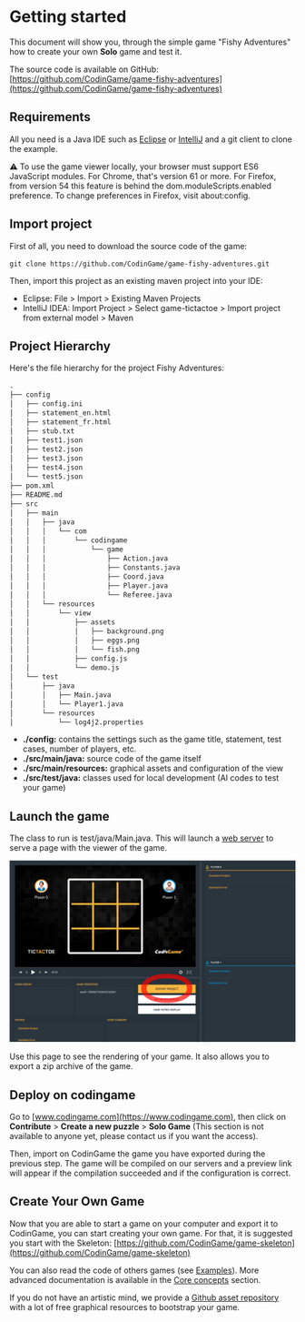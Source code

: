 # Getting started

This document will show you, through the simple game "Fishy Adventures" how to create your own **Solo** game and test it.

The source code is available on GitHub: [https://github.com/CodinGame/game-fishy-adventures](https://github.com/CodinGame/game-fishy-adventures)

## Requirements

All you need is a Java IDE such as [Eclipse](https://www.eclipse.org/) or [IntelliJ](https://www.jetbrains.com/idea/) and a git client to clone the example.

⚠ To use the game viewer locally, your browser must support ES6 JavaScript modules. For Chrome, that's version 61 or more. For Firefox, from version 54 this feature is behind the dom.moduleScripts.enabled preference. To change preferences in Firefox, visit about:config.

## Import project

First of all, you need to download the source code of the game:
```
git clone https://github.com/CodinGame/game-fishy-adventures.git
```

Then, import this project as an existing maven project into your IDE:
- Eclipse: File > Import > Existing Maven Projects
- IntelliJ IDEA: Import Project > Select game-tictactoe > Import project from external model > Maven

## Project Hierarchy

Here's the file hierarchy for the project Fishy Adventures:
```
.
├── config
│   ├── config.ini
│   ├── statement_en.html
│   ├── statement_fr.html
│   ├── stub.txt
│   ├── test1.json
│   ├── test2.json
│   ├── test3.json
│   ├── test4.json
│   └── test5.json
├── pom.xml
├── README.md
├── src
│   ├── main
│   │   ├── java
│   │   │   └── com
│   │   │       └── codingame
│   │   │           └── game
│   │   │               ├── Action.java
│   │   │               ├── Constants.java
│   │   │               ├── Coord.java
│   │   │               ├── Player.java
│   │   │               └── Referee.java
│   │   └── resources
│   │       └── view
│   │           ├── assets
│   │           │   ├── background.png
│   │           │   ├── eggs.png
│   │           │   └── fish.png
│   │           ├── config.js
│   │           └── demo.js
│   └── test
│       ├── java
│       │   ├── Main.java
│       │   └── Player1.java
│       └── resources
│           └── log4j2.properties
```

- **./config:** contains the settings such as the game title, statement, test cases, number of players, etc.
- **./src/main/java:** source code of the game itself
- **./src/main/resources:** graphical assets and configuration of the view
- **./src/test/java:** classes used for local development (AI codes to test your game)

## Launch the game

The class to run is test/java/Main.java. This will launch a [web server](http://localhost:8888/) to serve a page with the viewer of the game.

![Game Preview](resources/testhtml.png)

Use this page to see the rendering of your game. It also allows you to export a zip archive of the game.

## Deploy on codingame

Go to [www.codingame.com](https://www.codingame.com), then click on **Contribute** > **Create a new puzzle** > **Solo Game** (This section is not available to anyone yet, please contact us if you want the access).

Then, import on CodinGame the game you have exported during the previous step. The game will be compiled on our servers and a preview link will appear if the compilation succeeded and if the configuration is correct.

## Create Your Own Game

Now that you are able to start a game on your computer and export it to CodinGame, you can start creating your own game. For that, it is suggested you start with the Skeleton: [https://github.com/CodinGame/game-skeleton](https://github.com/CodinGame/game-skeleton)

You can also read the code of others games (see [Examples](misc/misc-2-examples.md)). More advanced documentation is available in the [Core concepts](core-concepts/core-1-introduction.md) section.

If you do not have an artistic mind, we provide a [Github asset repository](https://github.com/CodinGame/codingame-sdk-assets) with a lot of free graphical resources to bootstrap your game.
